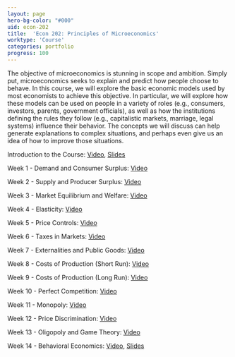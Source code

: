 ```yaml
---
layout: page
hero-bg-color: "#000"
uid: econ-202
title:  'Econ 202: Principles of Microeconomics'
worktype: 'Course'
categories: portfolio
progress: 100
---
```


<p>
	The objective of microeconomics is stunning in scope and ambition. Simply put, microeconomics seeks to explain and predict how people choose to behave. In this course, we will explore the basic economic models used by most economists to achieve this objective. In particular, we will explore how these models can be used on people in a variety of roles (e.g., consumers, investors, parents, government officials), as well as how the institutions defining the rules they follow (e.g., capitalistic markets, marriage, legal systems) influence their behavior. The concepts we will discuss can help generate explanations to complex situations, and perhaps even give us an idea of how to improve those situations.
</p>

Introduction to the Course: [Video](https://www.youtube.com/watch?v=JHO_gccaskw), [Slides](https://josh-r-foster.github.io/courses/econ-202/lectures/1-syllabus.html)

Week 1 - Demand and Consumer Surplus: [Video](https://www.youtube.com/playlist?list=PLul4fBKmVOBbfaa32uGxwkPBbAiNZz3ee)

Week 2 - Supply and Producer Surplus: [Video](https://www.youtube.com/playlist?list=PLul4fBKmVOBaRbQejTgDJYPVyB_pwrG3c)

Week 3 - Market Equilibrium and Welfare: [Video](https://www.youtube.com/playlist?list=PLul4fBKmVOBY8HkWaVkTtDKPxteOngXKC)

Week 4 - Elasticity: [Video](https://www.youtube.com/playlist?list=PLul4fBKmVOBapfyQ7SemeRhpXMjVN_JK9)

Week 5 - Price Controls: [Video](https://www.youtube.com/playlist?list=PLul4fBKmVOBb8uk83tP4mvCodFtPtv4Yp)

Week 6 - Taxes in Markets: [Video](https://www.youtube.com/playlist?list=PLul4fBKmVOBbwWO4yg7bZ17WeWR31oMMv)

Week 7 - Externalities and Public Goods: [Video](https://www.youtube.com/playlist?list=PLul4fBKmVOBYAqwa_evNMjuFkcikcBOPk)

Week 8 - Costs of Production (Short Run): [Video](https://www.youtube.com/playlist?list=PLul4fBKmVOBYg_v3TC4DX09rzqW69a2gk)

Week 9 - Costs of Production (Long Run): [Video](https://www.youtube.com/playlist?list=PLul4fBKmVOBY91tqkIu9Kf7V-JnpOe3sa)

Week 10 - Perfect Competition: [Video](https://www.youtube.com/playlist?list=PLul4fBKmVOBbyt4ukUc9xj0pZ1mEN5u9Z)

Week 11 - Monopoly: [Video](https://www.youtube.com/playlist?list=PLul4fBKmVOBZc5NC5ZzlM6qDuA8B-s-_6)

Week 12 - Price Discrimination: [Video](https://www.youtube.com/playlist?list=PLul4fBKmVOBZmVbE5C7SFOp-6pcu90-iy)

Week 13 - Oligopoly and Game Theory: [Video](https://www.youtube.com/playlist?list=PLul4fBKmVOBbcfMaptOf3u0j6ksHpdllG)

Week 14 - Behavioral Economics: [Video](https://www.youtube.com/playlist?list=PLul4fBKmVOBY20CqEeEzkmw4QPtTGWDeH), [Slides](https://josh-r-foster.github.io/courses/econ-202/lectures/behavioral-overview.pdf)
